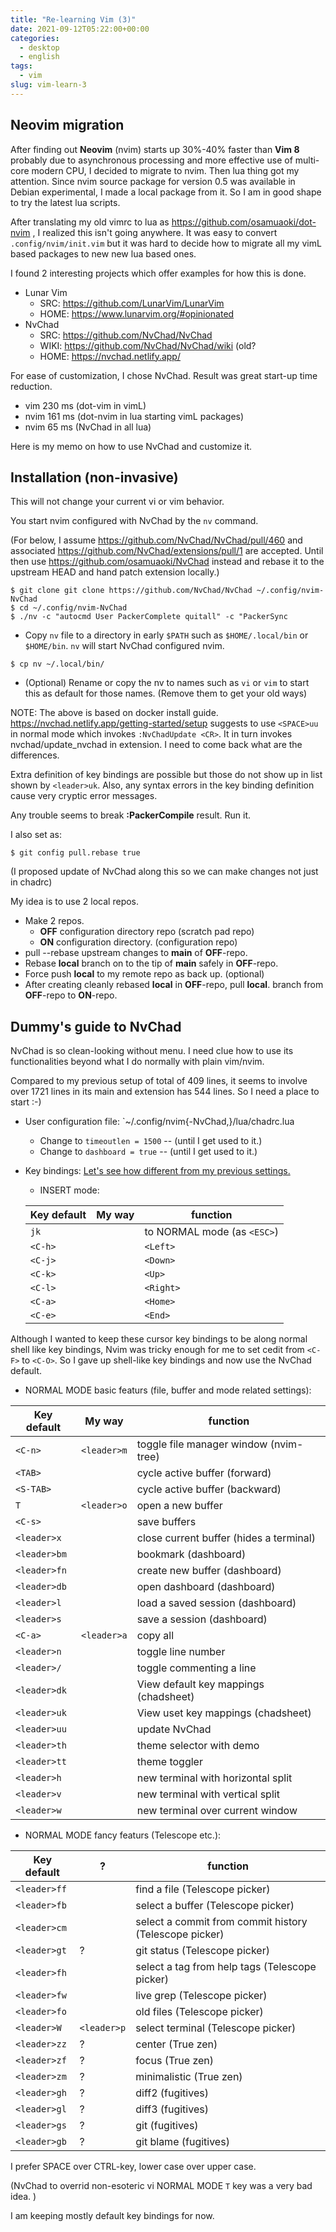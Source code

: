 ```yaml
---
title: "Re-learning Vim (3)"
date: 2021-09-12T05:22:00+00:00
categories:
  - desktop
  - english
tags:
  - vim
slug: vim-learn-3
---
```


## Neovim migration

After finding out **Neovim** (nvim) starts up 30%-40% faster than **Vim 8**
probably due to asynchronous processing and more effective use of multi-core
modern CPU, I decided to migrate to nvim.  Then lua thing got my attention.
Since nvim source package for version 0.5 was available in Debian experimental,
I made a local package from it.  So I am in good shape to try the latest lua
scripts.

After translating my old vimrc to lua as https://github.com/osamuaoki/dot-nvim
, I realized this isn't going anywhere.  It was easy to convert
`.config/nvim/init.vim` but it was hard to decide how to migrate all my vimL
based packages to new new lua based ones.

I found 2 interesting projects which offer examples for how this is done.

* Lunar Vim
  * SRC: https://github.com/LunarVim/LunarVim
  * HOME: https://www.lunarvim.org/#opinionated
* NvChad
  * SRC: https://github.com/NvChad/NvChad
  * WIKI: https://github.com/NvChad/NvChad/wiki (old?
  * HOME: https://nvchad.netlify.app/

For ease of customization, I chose NvChad.  Result was great start-up time
reduction.

* vim  230 ms (dot-vim in vimL)
* nvim 161 ms (dot-nvim in lua starting vimL packages)
* nvim  65 ms (NvChad in all lua)

Here is my memo on how to use NvChad and customize it.

## Installation (non-invasive)

This will not change your current vi or vim behavior.

You start nvim configured with NvChad by the `nv` command.

(For below, I assume https://github.com/NvChad/NvChad/pull/460 and associated
https://github.com/NvChad/extensions/pull/1
are accepted.  Until then use https://github.com/osamuaoki/NvChad instead and
rebase it to the upstream HEAD and hand patch extension locally.)

```
$ git clone git clone https://github.com/NvChad/NvChad ~/.config/nvim-NvChad
$ cd ~/.config/nvim-NvChad
$ ./nv -c "autocmd User PackerComplete quitall" -c "PackerSync
```

* Copy `nv` file to a directory in early `$PATH` such as `$HOME/.local/bin`
or `$HOME/bin`. `nv` will start NvChad configured nvim.

```
$ cp nv ~/.local/bin/
```

* (Optional) Rename or copy the nv to names such as `vi` or `vim` to
start this as default for those names. (Remove them to get your old
ways)


NOTE: The above is based on docker install guide.
https://nvchad.netlify.app/getting-started/setup suggests to use `<SPACE>uu` in
normal mode which invokes `:NvChadUpdate <CR>`.  It in turn invokes
nvchad/update_nvchad in extension.  I need to come back what are the
differences.

Extra definition of key bindings are possible but those do not show up in list
shown by `<leader>uk`.  Also, any syntax errors in the key binding definition
cause very cryptic error messages.

Any trouble seems to break **:PackerCompile** result.  Run it.

I also set as:
```
$ git config pull.rebase true
```

(I proposed update of NvChad along this so we can make changes not just in
chadrc)

My idea is to use 2 local repos.

* Make 2 repos.
  * **OFF** configuration directory repo  (scratch pad repo)
  * **ON** configuration directory.       (configuration repo)
* pull --rebase upstream changes to **main** of **OFF**-repo.
* Rebase **local** branch on to the tip of **main** safely in **OFF**-repo.
* Force push **local** to my remote repo as back up. (optional)
* After creating cleanly rebased **local** in **OFF**-repo, pull **local**. branch from **OFF**-repo to **ON**-repo.


## Dummy's guide to NvChad

NvChad is so clean-looking without menu.  I need clue how to use its
functionalities beyond what I do normally with plain vim/nvim.

Compared to my previous setup of total of 409 lines, it seems to involve over
1721 lines in its main and extension has 544 lines.  So I need a place to start
:-) 


* User configuration file: `~/.config/nvim{-NvChad,}/lua/chadrc.lua
  * Change to `timeoutlen = 1500` -- (until I get used to it.)
  * Change to `dashboard = true` -- (until I get used to it.)
* Key bindings: [Let's see how different from my previous settings.](https://nvchad.netlify.app/config#mappings)
  * INSERT mode:

  | Key default  | My way       |function               |
  |--------------|--------------|-----------------------|
  |`jk`	         |              |to NORMAL mode (as `<ESC>`)	|
  |`<C-h>`	     |              |`<Left>`	|
  |`<C-j>`	     |              |`<Down>`	|
  |`<C-k>`	     |              |`<Up>`	|
  |`<C-l>`	     |              |`<Right>`	|
  |`<C-a>`	     |              |`<Home>`	|
  |`<C-e>`	     |              |`<End>`	|


Although I wanted to keep these cursor key bindings to be along normal shell
like key bindings, Nvim was tricky enough for me to set cedit from
`<C-F>` to `<C-O>`.  So I gave up shell-like key bindings and now use the
NvChad default.  

  * NORMAL MODE basic featurs (file, buffer and mode related settings):

  | Key default  | My way     |function               |
  |--------------|------------|-----------------------|
  |`<C-n>` 	     |`<leader>m` |toggle file manager window (nvim-tree) |
  |`<TAB>`	     |            |cycle active buffer (forward) |
  |`<S-TAB>`     |            |cycle active buffer (backward) |
  |`T`           |`<leader>o` |open a new buffer	  |
  |`<C-s>`       |            |save buffers	  |
  |`<leader>x`   |            |close current buffer	(hides a terminal) |
  |`<leader>bm`  |            |bookmark (dashboard) |
  |`<leader>fn`  |            |create new buffer (dashboard) |
  |`<leader>db`  |            |open dashboard (dashboard) |
  |`<leader>l`   |            |load a saved session (dashboard) |
  |`<leader>s`   |            |save a session (dashboard) |
  |`<C-a>`       |`<leader>a` |copy all |
  |`<leader>n`   |            |toggle line number |
  |`<leader>/`   |            |toggle commenting a line |
  |`<leader>dk`  |            |View default key mappings (chadsheet) |
  |`<leader>uk`  |            |View uset key mappings (chadsheet) |
  |`<leader>uu`  |            |update NvChad |
  |`<leader>th`  |            |theme selector with demo |
  |`<leader>tt`  |            |theme toggler |
  |`<leader>h`   |            |new terminal with horizontal split |
  |`<leader>v`   |            |new terminal with vertical split  |
  |`<leader>w`   |            |new terminal over current window  |


  * NORMAL MODE fancy featurs (Telescope etc.):

  | Key default  |          ? |        function               |
  |--------------|------------|-----------------------|
  |`<leader>ff`  |            |find a file (Telescope picker) |
  |`<leader>fb`  |            |select a buffer (Telescope picker) |
  |`<leader>cm`  |            |select a commit from commit history (Telescope picker) |
  |`<leader>gt`  | ?          |git status	(Telescope picker) |
  |`<leader>fh`  |            |select a tag from help tags (Telescope picker) |
  |`<leader>fw`  |            |live grep (Telescope picker) |
  |`<leader>fo`  |            |old files (Telescope picker) |
  |`<leader>W`   |`<leader>p` |select terminal (Telescope picker)  |
  |`<leader>zz`  | ?          |center (True zen) |
  |`<leader>zf`  | ?          |focus (True zen) |
  |`<leader>zm`  | ?          |minimalistic (True zen) |
  |`<leader>gh`  | ?          |diff2 (fugitives) |
  |`<leader>gl`  | ?          |diff3 (fugitives) |
  |`<leader>gs`  | ?          |git (fugitives) |
  |`<leader>gb`  | ?          |git blame (fugitives) |


I prefer SPACE over CTRL-key, lower case over upper case.

(NvChad to overrid non-esoteric vi NORMAL MODE `T` key was a very bad idea.  )

I am keeping mostly default key bindings for now.

<!-- vim: set sw=2 sts=2 ai si et tw=79 ft=markdown: -->
